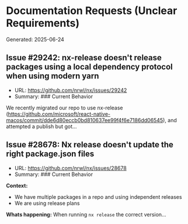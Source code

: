 # Documentation Requests (Unclear Requirements)

Generated: 2025-06-24

## Issue #29242: nx-release doesn't release packages using a local dependency protocol when using modern yarn
- URL: https://github.com/nrwl/nx/issues/29242
- Summary: ### Current Behavior

We recently migrated our repo to use nx-release (https://github.com/microsoft/react-native-macos/commit/dde6d80eccb0bd810637ee99f4f6e7186dd06545), and attempted a publish but got...

## Issue #28678: Nx release doesn't update the right package.json files
- URL: https://github.com/nrwl/nx/issues/28678
- Summary: ### Current Behavior

**Context:**
- We have multiple packages in a repo and using independent releases
- We are using release plans

**Whats happening:**
When running `nx release` the correct version...

